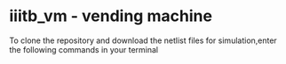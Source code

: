 # iiitb_vm - vending machine
To clone the repository and download the netlist files for simulation,enter the following commands in your terminal

